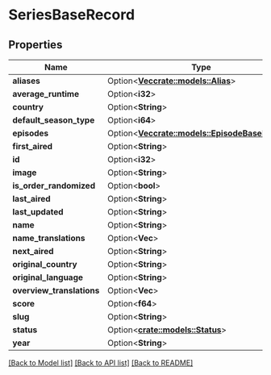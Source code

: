# SeriesBaseRecord

## Properties

Name | Type | Description | Notes
------------ | ------------- | ------------- | -------------
**aliases** | Option<[**Vec<crate::models::Alias>**](Alias.md)> |  | [optional]
**average_runtime** | Option<**i32**> |  | [optional]
**country** | Option<**String**> |  | [optional]
**default_season_type** | Option<**i64**> |  | [optional]
**episodes** | Option<[**Vec<crate::models::EpisodeBaseRecord>**](EpisodeBaseRecord.md)> |  | [optional]
**first_aired** | Option<**String**> |  | [optional]
**id** | Option<**i32**> |  | [optional]
**image** | Option<**String**> |  | [optional]
**is_order_randomized** | Option<**bool**> |  | [optional]
**last_aired** | Option<**String**> |  | [optional]
**last_updated** | Option<**String**> |  | [optional]
**name** | Option<**String**> |  | [optional]
**name_translations** | Option<**Vec<String>**> |  | [optional]
**next_aired** | Option<**String**> |  | [optional]
**original_country** | Option<**String**> |  | [optional]
**original_language** | Option<**String**> |  | [optional]
**overview_translations** | Option<**Vec<String>**> |  | [optional]
**score** | Option<**f64**> |  | [optional]
**slug** | Option<**String**> |  | [optional]
**status** | Option<[**crate::models::Status**](Status.md)> |  | [optional]
**year** | Option<**String**> |  | [optional]

[[Back to Model list]](../README.md#documentation-for-models) [[Back to API list]](../README.md#documentation-for-api-endpoints) [[Back to README]](../README.md)


